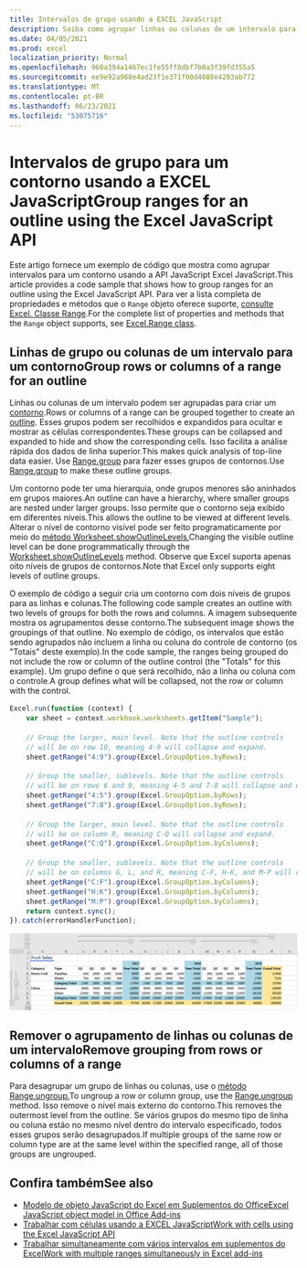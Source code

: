 ```yaml
---
title: Intervalos de grupo usando a EXCEL JavaScript
description: Saiba como agrupar linhas ou colunas de um intervalo para criar um contorno usando Excel API JavaScript.
ms.date: 04/05/2021
ms.prod: excel
localization_priority: Normal
ms.openlocfilehash: 960a394a1467ec1fe55ff8dbf7b0a3f39fd355a5
ms.sourcegitcommit: ee9e92a968e4ad23f1e371f00d4888e4203ab772
ms.translationtype: MT
ms.contentlocale: pt-BR
ms.lasthandoff: 06/23/2021
ms.locfileid: "53075716"
---
```

# <a name="group-ranges-for-an-outline-using-the-excel-javascript-api"></a><span data-ttu-id="6d04a-103">Intervalos de grupo para um contorno usando a EXCEL JavaScript</span><span class="sxs-lookup"><span data-stu-id="6d04a-103">Group ranges for an outline using the Excel JavaScript API</span></span>

<span data-ttu-id="6d04a-104">Este artigo fornece um exemplo de código que mostra como agrupar intervalos para um contorno usando a API JavaScript Excel JavaScript.</span><span class="sxs-lookup"><span data-stu-id="6d04a-104">This article provides a code sample that shows how to group ranges for an outline using the Excel JavaScript API.</span></span> <span data-ttu-id="6d04a-105">Para ver a lista completa de propriedades e métodos que o `Range` objeto oferece suporte, [consulte Excel. Classe Range](/javascript/api/excel/excel.range).</span><span class="sxs-lookup"><span data-stu-id="6d04a-105">For the complete list of properties and methods that the `Range` object supports, see [Excel.Range class](/javascript/api/excel/excel.range).</span></span>

## <a name="group-rows-or-columns-of-a-range-for-an-outline"></a><span data-ttu-id="6d04a-106">Linhas de grupo ou colunas de um intervalo para um contorno</span><span class="sxs-lookup"><span data-stu-id="6d04a-106">Group rows or columns of a range for an outline</span></span>

<span data-ttu-id="6d04a-107">Linhas ou colunas de um intervalo podem ser agrupadas para criar um [contorno](https://support.office.com/article/Outline-group-data-in-a-worksheet-08CE98C4-0063-4D42-8AC7-8278C49E9AFF).</span><span class="sxs-lookup"><span data-stu-id="6d04a-107">Rows or columns of a range can be grouped together to create an [outline](https://support.office.com/article/Outline-group-data-in-a-worksheet-08CE98C4-0063-4D42-8AC7-8278C49E9AFF).</span></span> <span data-ttu-id="6d04a-108">Esses grupos podem ser recolhidos e expandidos para ocultar e mostrar as células correspondentes.</span><span class="sxs-lookup"><span data-stu-id="6d04a-108">These groups can be collapsed and expanded to hide and show the corresponding cells.</span></span> <span data-ttu-id="6d04a-109">Isso facilita a análise rápida dos dados de linha superior.</span><span class="sxs-lookup"><span data-stu-id="6d04a-109">This makes quick analysis of top-line data easier.</span></span> <span data-ttu-id="6d04a-110">Use [Range.group](/javascript/api/excel/excel.range#group-groupoption-) para fazer esses grupos de contornos.</span><span class="sxs-lookup"><span data-stu-id="6d04a-110">Use [Range.group](/javascript/api/excel/excel.range#group-groupoption-) to make these outline groups.</span></span>

<span data-ttu-id="6d04a-111">Um contorno pode ter uma hierarquia, onde grupos menores são aninhados em grupos maiores.</span><span class="sxs-lookup"><span data-stu-id="6d04a-111">An outline can have a hierarchy, where smaller groups are nested under larger groups.</span></span> <span data-ttu-id="6d04a-112">Isso permite que o contorno seja exibido em diferentes níveis.</span><span class="sxs-lookup"><span data-stu-id="6d04a-112">This allows the outline to be viewed at different levels.</span></span> <span data-ttu-id="6d04a-113">Alterar o nível de contorno visível pode ser feito programaticamente por meio do [método Worksheet.showOutlineLevels.](/javascript/api/excel/excel.worksheet#showoutlinelevels-rowlevels--columnlevels-)</span><span class="sxs-lookup"><span data-stu-id="6d04a-113">Changing the visible outline level can be done programmatically through the [Worksheet.showOutlineLevels](/javascript/api/excel/excel.worksheet#showoutlinelevels-rowlevels--columnlevels-) method.</span></span> <span data-ttu-id="6d04a-114">Observe que Excel suporta apenas oito níveis de grupos de contornos.</span><span class="sxs-lookup"><span data-stu-id="6d04a-114">Note that Excel only supports eight levels of outline groups.</span></span>

<span data-ttu-id="6d04a-115">O exemplo de código a seguir cria um contorno com dois níveis de grupos para as linhas e colunas.</span><span class="sxs-lookup"><span data-stu-id="6d04a-115">The following code sample creates an outline with two levels of groups for both the rows and columns.</span></span> <span data-ttu-id="6d04a-116">A imagem subsequente mostra os agrupamentos desse contorno.</span><span class="sxs-lookup"><span data-stu-id="6d04a-116">The subsequent image shows the groupings of that outline.</span></span> <span data-ttu-id="6d04a-117">No exemplo de código, os intervalos que estão sendo agrupados não incluem a linha ou coluna do controle de contorno (os "Totais" deste exemplo).</span><span class="sxs-lookup"><span data-stu-id="6d04a-117">In the code sample, the ranges being grouped do not include the row or column of the outline control (the "Totals" for this example).</span></span> <span data-ttu-id="6d04a-118">Um grupo define o que será recolhido, não a linha ou coluna com o controle.</span><span class="sxs-lookup"><span data-stu-id="6d04a-118">A group defines what will be collapsed, not the row or column with the control.</span></span>

```js
Excel.run(function (context) {
    var sheet = context.workbook.worksheets.getItem("Sample");

    // Group the larger, main level. Note that the outline controls
    // will be on row 10, meaning 4-9 will collapse and expand.
    sheet.getRange("4:9").group(Excel.GroupOption.byRows);

    // Group the smaller, sublevels. Note that the outline controls
    // will be on rows 6 and 9, meaning 4-5 and 7-8 will collapse and expand.
    sheet.getRange("4:5").group(Excel.GroupOption.byRows);
    sheet.getRange("7:8").group(Excel.GroupOption.byRows);

    // Group the larger, main level. Note that the outline controls
    // will be on column R, meaning C-Q will collapse and expand.
    sheet.getRange("C:Q").group(Excel.GroupOption.byColumns);

    // Group the smaller, sublevels. Note that the outline controls
    // will be on columns G, L, and R, meaning C-F, H-K, and M-P will collapse and expand.
    sheet.getRange("C:F").group(Excel.GroupOption.byColumns);
    sheet.getRange("H:K").group(Excel.GroupOption.byColumns);
    sheet.getRange("M:P").group(Excel.GroupOption.byColumns);
    return context.sync();
}).catch(errorHandlerFunction);
```

![Intervalo com um contorno de dois níveis e duas dimensões.](../images/excel-outline.png)

## <a name="remove-grouping-from-rows-or-columns-of-a-range"></a><span data-ttu-id="6d04a-120">Remover o agrupamento de linhas ou colunas de um intervalo</span><span class="sxs-lookup"><span data-stu-id="6d04a-120">Remove grouping from rows or columns of a range</span></span>

<span data-ttu-id="6d04a-121">Para desagrupar um grupo de linhas ou colunas, use o [método Range.ungroup.](/javascript/api/excel/excel.range#ungroup-groupoption-)</span><span class="sxs-lookup"><span data-stu-id="6d04a-121">To ungroup a row or column group, use the [Range.ungroup](/javascript/api/excel/excel.range#ungroup-groupoption-) method.</span></span> <span data-ttu-id="6d04a-122">Isso remove o nível mais externo do contorno.</span><span class="sxs-lookup"><span data-stu-id="6d04a-122">This removes the outermost level from the outline.</span></span> <span data-ttu-id="6d04a-123">Se vários grupos do mesmo tipo de linha ou coluna estão no mesmo nível dentro do intervalo especificado, todos esses grupos serão desagrupados.</span><span class="sxs-lookup"><span data-stu-id="6d04a-123">If multiple groups of the same row or column type are at the same level within the specified range, all of those groups are ungrouped.</span></span>

## <a name="see-also"></a><span data-ttu-id="6d04a-124">Confira também</span><span class="sxs-lookup"><span data-stu-id="6d04a-124">See also</span></span>

- [<span data-ttu-id="6d04a-125">Modelo de objeto JavaScript do Excel em Suplementos do Office</span><span class="sxs-lookup"><span data-stu-id="6d04a-125">Excel JavaScript object model in Office Add-ins</span></span>](excel-add-ins-core-concepts.md)
- [<span data-ttu-id="6d04a-126">Trabalhar com células usando a EXCEL JavaScript</span><span class="sxs-lookup"><span data-stu-id="6d04a-126">Work with cells using the Excel JavaScript API</span></span>](excel-add-ins-cells.md)
- [<span data-ttu-id="6d04a-127">Trabalhar simultaneamente com vários intervalos em suplementos do Excel</span><span class="sxs-lookup"><span data-stu-id="6d04a-127">Work with multiple ranges simultaneously in Excel add-ins</span></span>](excel-add-ins-multiple-ranges.md)
